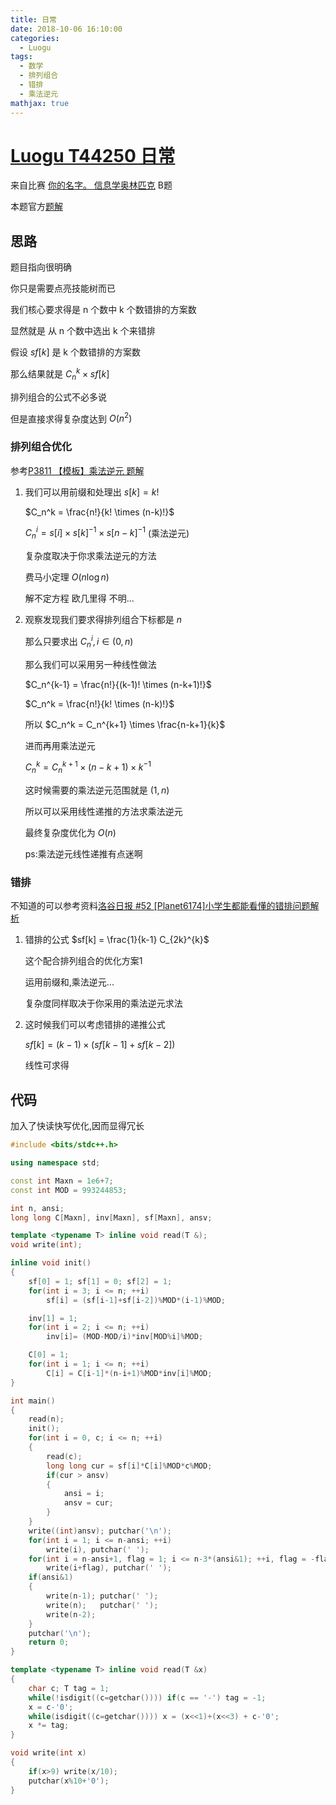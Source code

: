 ```yaml
---
title: 日常
date: 2018-10-06 16:10:00
categories:
  - Luogu
tags:
  - 数学
  - 排列组合
  - 错排
  - 乘法逆元
mathjax: true
---
```


# [Luogu  T44250 日常](https://www.luogu.org/problemnew/show/T44250)

来自比赛 [你的名字。 信息学奥林匹克](https://www.luogu.org/contestnew/show/10292) B题

本题官方[题解](https://www.luogu.org/blog/Taki/solution-daily)

## 思路

题目指向很明确

你只是需要点亮技能树而已

我们核心要求得是 n 个数中 k 个数错排的方案数

显然就是 从 n 个数中选出 k 个来错排

假设 $sf[k]$ 是 k 个数错排的方案数

那么结果就是 $C_n^{k} \times sf[k]$

排列组合的公式不必多说

但是直接求得复杂度达到 $O(n^2)$

### 排列组合优化

  参考[P3811 【模板】乘法逆元 题解](https://www.luogu.org/problemnew/solution/P3811)

1. 我们可以用前缀和处理出 $s[k] = k!$
  
    $C_n^k = \frac{n!}{k! \times (n-k)!}$

    $C_n^i = s[i] \times s[k]^{-1} \times s[n-k]^{-1}$ (乘法逆元)

    复杂度取决于你求乘法逆元的方法

    费马小定理 $O(n \log n)$

    解不定方程 欧几里得 不明...
  
2. 观察发现我们要求得排列组合下标都是 $n$

    那么只要求出 $C_n^{i} ,i \in (0, n)$

    那么我们可以采用另一种线性做法

    $C_n^{k-1} = \frac{n!}{(k-1)! \times (n-k+1)!}$

    $C_n^k = \frac{n!}{k! \times (n-k)!}$

    所以 $C_n^k = C_n^{k+1} \times \frac{n-k+1}{k}$

    进而再用乘法逆元

    $C_n^k = C_n^{k+1} \times (n-k+1) \times k^{-1}$

    这时候需要的乘法逆元范围就是 $(1, n)$

    所以可以采用线性递推的方法求乘法逆元

    最终复杂度优化为 $O(n)$

    ps:乘法逆元线性递推有点迷啊

### 错排

  不知道的可以参考资料[洛谷日报 #52 [Planet6174]小学生都能看懂的错排问题解析](https://www.luogu.org/blog/P6174/post-cuo-pai)

1. 错排的公式 $sf[k] = \frac{1}{k-1} C_{2k}^{k}$

    这个配合排列组合的优化方案1

    运用前缀和,乘法逆元...

    复杂度同样取决于你采用的乘法逆元求法

2. 这时候我们可以考虑错排的递推公式

    $sf[k] = (k-1) \times (sf[k-1] + sf[k-2])$

    线性可求得

## 代码
加入了快读快写优化,因而显得冗长
```cpp
#include <bits/stdc++.h>

using namespace std;

const int Maxn = 1e6+7;
const int MOD = 993244853;

int n, ansi;
long long C[Maxn], inv[Maxn], sf[Maxn], ansv;

template <typename T> inline void read(T &);
void write(int);

inline void init()
{
	sf[0] = 1; sf[1] = 0; sf[2] = 1;
	for(int i = 3; i <= n; ++i)
		sf[i] = (sf[i-1]+sf[i-2])%MOD*(i-1)%MOD;

	inv[1] = 1;
	for(int i = 2; i <= n; ++i)
		inv[i]= (MOD-MOD/i)*inv[MOD%i]%MOD;

	C[0] = 1;
	for(int i = 1; i <= n; ++i)
		C[i] = C[i-1]*(n-i+1)%MOD*inv[i]%MOD;
}

int main()
{
	read(n);
	init();
	for(int i = 0, c; i <= n; ++i)
	{
		read(c);
		long long cur = sf[i]*C[i]%MOD*c%MOD;
		if(cur > ansv)
		{
			ansi = i;
			ansv = cur;
		}
	}
	write((int)ansv); putchar('\n');
	for(int i = 1; i <= n-ansi; ++i)
		write(i), putchar(' ');
	for(int i = n-ansi+1, flag = 1; i <= n-3*(ansi&1); ++i, flag = -flag)
		write(i+flag), putchar(' ');
	if(ansi&1)
	{
		write(n-1); putchar(' ');
		write(n);   putchar(' ');
		write(n-2);
	}
	putchar('\n');
	return 0;
}

template <typename T> inline void read(T &x)
{
	char c; T tag = 1;
	while(!isdigit((c=getchar()))) if(c == '-') tag = -1;
	x = c-'0';
	while(isdigit((c=getchar()))) x = (x<<1)+(x<<3) + c-'0';
	x *= tag;
}

void write(int x)
{
	if(x>9) write(x/10);
	putchar(x%10+'0');
}
```